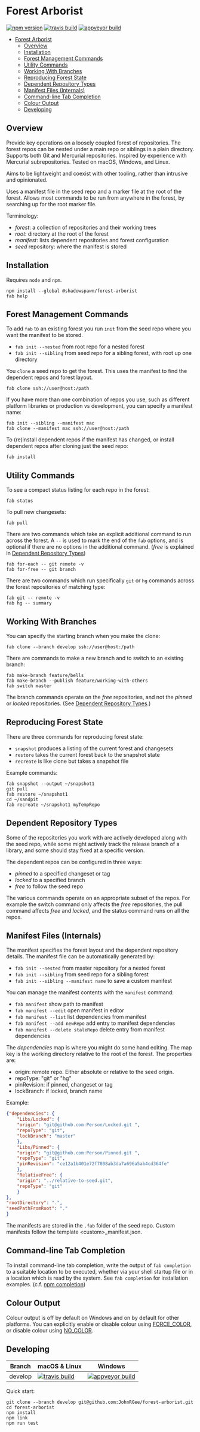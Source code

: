 # Forest Arborist

[![npm version](https://img.shields.io/npm/v/@shadowspawn/forest-arborist.svg)](https://www.npmjs.com/package/@shadowspawn/forest-arborist)
[![travis build](https://img.shields.io/travis/JohnRGee/forest-arborist/master.svg?logo=travis)](https://travis-ci.org/JohnRGee/forest-arborist)
[![appveyor build](https://img.shields.io/appveyor/ci/JohnRGee/forest-arborist/master.svg?logo=appveyor)](https://ci.appveyor.com/project/JohnRGee/forest-arborist)

- [Forest Arborist](#forest-arborist)
    - [Overview](#overview)
    - [Installation](#installation)
    - [Forest Management Commands](#forest-management-commands)
    - [Utility Commands](#utility-commands)
    - [Working With Branches](#working-with-branches)
    - [Reproducing Forest State](#reproducing-forest-state)
    - [Dependent Repository Types](#dependent-repository-types)
    - [Manifest Files (Internals)](#manifest-files-internals)
    - [Command-line Tab Completion](#command-line-tab-completion)
    - [Colour Output](#colour-output)
    - [Developing](#developing)

## Overview

Provide key operations on a loosely coupled forest of repositories. The
forest repos can be nested under a main repo or siblings in a plain directory. Supports
both Git and Mercurial repositories. Inspired by experience with Mercurial subrepositories. Tested on macOS, Windows, and Linux.

Aims to be lightweight and coexist with other tooling, rather than intrusive and opinionated.

Uses a manifest file in the seed repo and a marker file at the root of the forest.
Allows most commands to be run from anywhere in the forest, by searching up for
the root marker file.

Terminology:

- _forest_: a collection of repositories and their working trees
- _root_: directory at the root of the forest
- _manifest_: lists dependent repositories and forest configuration
- _seed_ repository: where the manifest is stored

## Installation

Requires `node` and `npm`.

    npm install --global @shadowspawn/forest-arborist
    fab help

## Forest Management Commands

To add `fab` to an existing forest you run `init` from the seed repo where you want the manifest to be stored.

- `fab init --nested` from root repo for a nested forest
- `fab init --sibling` from seed repo for a sibling forest, with root up one directory

You `clone` a seed repo to get the forest. This uses the manifest to find the dependent repos and forest layout.

    fab clone ssh://user@host:/path

If you have more than one combination of repos you use, such as different
platform libraries or production vs development, you can specify a manifest name:

    fab init --sibling --manifest mac
    fab clone --manifest mac ssh://user@host:/path

To (re)install dependent repos if the manifest has changed, or install dependent repos after cloning just the seed repo:

    fab install

## Utility Commands

To see a compact status listing for each repo in the forest:

    fab status

To pull new changesets:

    fab pull

There are two commands which take an explicit additional command to run across the forest. A `--` is used to mark the end of the `fab` options, and is optional if there are no options in the additional command. (_free_ is explained in [Dependent Repository Types](#dependent-repository-types))

    fab for-each -- git remote -v
    fab for-free -- git branch

There are two commands which run specifically `git` or `hg` commands across the forest repositories of matching type:

    fab git -- remote -v
    fab hg -- summary

## Working With Branches

You can specify the starting branch when you make the clone:

    fab clone --branch develop ssh://user@host:/path

There are commands to make a new branch and to switch to an existing branch:

    fab make-branch feature/bells
    fab make-branch --publish feature/working-with-others
    fab switch master

The branch commands operate on the _free_ repositories, and not the _pinned_ or _locked_ repositories. (See [Dependent Repository Types](#dependent-repository-types).)

## Reproducing Forest State

There are three commands for reproducing forest state:

- `snapshot` produces a listing of the current forest and changesets
- `restore` takes the current forest back to the snapshot state
- `recreate` is like clone but takes a snapshot file

Example commands:

    fab snapshot --output ~/snapshot1
    git pull
    fab restore ~/snapshot1
    cd ~/sandpit
    fab recreate ~/snapshot1 myTempRepo

## Dependent Repository Types

Some of the repositories you work with are actively developed along with the seed repo,
while some might actively track the release branch of a library, and some should stay fixed
at a specific version.

The dependent repos can be configured in three ways:

- _pinned_ to a specified changeset or tag
- _locked_ to a specified branch
- _free_ to follow the seed repo

The various commands operate on an appropriate subset of the repos. For example
the switch command only affects the _free_ repositories, the pull command affects
_free_ and _locked_, and the status command runs on all the repos.

## Manifest Files (Internals)

The manifest specifies the forest layout and the dependent repository details. The manifest file can be automatically generated by:

- `fab init --nested` from master repository for a nested forest
- `fab init --sibling` from seed repo for a sibling forest
- `fab init --sibling --manifest name` to save a custom manifest

You can manage the manifest contents with the `manifest` command:

- `fab manifest` show path to manifest
- `fab manifest --edit` open manifest in editor
- `fab manifest --list` list dependencies from manifest
- `fab manifest --add newRepo` add entry to manifest dependencies
- `fab manifest --delete staleRepo` delete entry from manifest dependencies

The _dependencies_ map is where you might do some hand editing. The map key
is the working directory relative to the root of the forest. The properties are:

- origin: remote repo. Either absolute or relative to the seed origin.
- repoType: "git" or "hg"
- pinRevision: if pinned, changeset or tag
- lockBranch: if locked, branch name

Example:

```json
{"dependencies": {
    "Libs/Locked": {
    "origin": "git@github.com:Person/Locked.git ",
    "repoType": "git",
    "lockBranch": "master"
    },
    "Libs/Pinned": {
    "origin": "git@github.com:Person/Pinned.git ",
    "repoType": "git",
    "pinRevision": "ce12a1b401e72f7808ab3da7a696a5ab4cd364fe"
    },
    "RelativeFree": {
    "origin": "../relative-to-seed.git",
    "repoType": "git"
    }
},
"rootDirectory": ".",
"seedPathFromRoot": "."
}
```

The manifests are stored in the `.fab` folder of the seed repo.
Custom manifests follow the template &lt;custom&gt;\_manifest.json.

## Command-line Tab Completion

To install command-line tab completion, write the output of `fab completion` to a suitable location to be executed, whether via your shell startup file or in a location which is read by the system. See `fab completion` for installation examples.
(c.f. [npm completion](https://docs.npmjs.com/cli/completion))

## Colour Output

Colour output is off by default on Windows and on by default for other platforms. You can explicitly enable or disable colour using [FORCE_COLOR](https://www.npmjs.com/package/chalk#chalksupportscolor), or disable colour using [NO_COLOR](http://no-color.org).

## Developing

| Branch | macOS & Linux | Windows |
| --- | --- | --- |
| develop | [![travis build](https://img.shields.io/travis/JohnRGee/forest-arborist/develop.svg?logo=travis)](https://travis-ci.org/JohnRGee/forest-arborist) | [![appveyor build](https://img.shields.io/appveyor/ci/JohnRGee/forest-arborist/develop.svg?logo=appveyor)](https://ci.appveyor.com/project/JohnRGee/forest-arborist) |

Quick start:

    git clone --branch develop git@github.com:JohnRGee/forest-arborist.git
    cd forest-arborist
    npm install
    npm link
    npm run test

